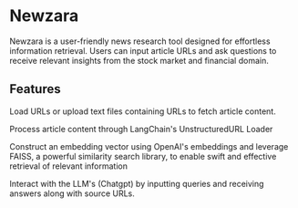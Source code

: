 # Newzara

Newzara  is a user-friendly news research tool designed for effortless information retrieval. Users can input article URLs and ask questions to receive relevant insights from the stock market and financial domain.

## Features

Load URLs or upload text files containing URLs to fetch article content.

Process article content through LangChain's UnstructuredURL Loader

Construct an embedding vector using OpenAI's embeddings and leverage FAISS, a powerful similarity search library, to enable swift and effective retrieval of relevant information

Interact with the LLM's (Chatgpt) by inputting queries and receiving answers along with source URLs.
